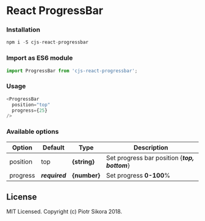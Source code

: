 # React ProgressBar
### Installation

```javascript
npm i -S cjs-react-progressbar
```

### Import as ES6 module
```javascript
import ProgressBar from 'cjs-react-progressbar';
```
### Usage
```javascript
<ProgressBar
  position="top"
  progress={25}
/>
```
### Available options
| Option   | Default      | Type       | Description                                   |
|----------|--------------|------------|-----------------------------------------------|
| position | top          | **{string}** | Set progress bar position {**_top, bottom_**} |
| progress | **_required_** | **{number}** | Set progress **0-100**%                       |

## License

MIT Licensed. Copyright (c) Piotr Sikora 2018.
